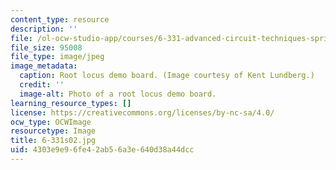 ```yaml
---
content_type: resource
description: ''
file: /ol-ocw-studio-app/courses/6-331-advanced-circuit-techniques-spring-2002/4303e9e96fe42ab56a3e640d38a44dcc_6-331s02.jpg
file_size: 95008
file_type: image/jpeg
image_metadata:
  caption: Root locus demo board. (Image courtesy of Kent Lundberg.)
  credit: ''
  image-alt: Photo of a root locus demo board.
learning_resource_types: []
license: https://creativecommons.org/licenses/by-nc-sa/4.0/
ocw_type: OCWImage
resourcetype: Image
title: 6-331s02.jpg
uid: 4303e9e9-6fe4-2ab5-6a3e-640d38a44dcc
---
```

